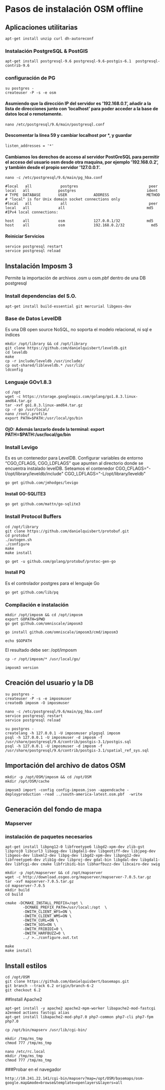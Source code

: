 # Pasos de instalación OSM offline
## Aplicaciones utilitarias

```
apt-get install unzip curl dh-autoreconf
```

### Instalación PostgreSQL & PostGIS
```
apt-get install postgresql-9.6 postgresql-9.6-postgis-6.1  postgresql-contrib-9.6
```

### configuración de PG
```
su postgres -
createuser -P -s -e osm
```

#### Asumiendo que la dirección IP del servidor es ’192.168.0.1’, añadir a la lista de direcciones junto con ’localhost’ para poder acceder a la base de datos local o remotamente.
```
nano /etc/postgresql/9.6/main/postgresql.conf
```

#### Descomentar la línea 59 y cambiar localhost por *, y guardar
```
listen_addresses = '*'
```

#### Cambiamos los derechos de acceso al servidor PostGreSQL para permitir el acceso del usuario osm desde otra maquina, por ejemplo ’192.168.0.2’, y también desde el propio servidor ’127.0.0.1’.
```
nano -c /etc/postgresql/9.6/main/pg_hba.conf
```
```
#local   all             postgres                                peer
local   all             postgres                                ident
# TYPE  DATABASE        USER            ADDRESS                 METHOD
# "local" is for Unix domain socket connections only
#local   all             all                                     peer
local   all             all                                     md5
#IPv4 local connections:

host    all             osm             127.0.0.1/32            md5
host    all             osm             192.168.0.2/32            md5
```

#### Reiniciar Servicios
```
service postgresql restart
service postgresql reload
```

## Instalación Imposm 3
Permite la importación de archivos .osm u osm.pbf dentro de una DB postgresql

### Install dependencias del S.O.
```
apt-get install build-essential git mercurial libgeos-dev
```

### Base de Datos LevelDB
Es una DB open source NoSQL, no soporta el modelo relacional, ni sql e índices
```
mkdir /opt/library && cd /opt/library
git clone https://github.com/danielquisbert/leveldb.git
cd leveldb
make
cp -r include/leveldb /usr/include/
cp out-shared/libleveldb.* /usr/lib/
ldconfig
```
### Lenguaje GOv1.8.3
```
cd /opt
wget -c https://storage.googleapis.com/golang/go1.8.3.linux-amd64.tar.gz
tar -xvf go1.8.3.linux-amd64.tar.gz
cp -r go /usr/local/
nano /root/.profile
export PATH=$PATH:/usr/local/go/bin
```
#### **OjO: Además lanzarlo desde la terminal: export PATH=$PATH:/usr/local/go/bin**

### Install Levigo
Es es un contenedor para LevelDB. 
Configurar variables de entorno “CGO_CFLAGS, CGO_LDFLAGS” que apunten al directorio donde se encuentra instalado levelDB.
Seteamos el contenedor
CGO_CFLAGS="-I/opt/library/leveldb/include" CGO_LDFLAGS="-L/opt/library/leveldb" 

```
go get github.com/jmhodges/levigo
```

#### Install GO-SQLITE3
```
go get github.com/mattn/go-sqlite3
```

### Install Protocol Buffers
```
cd /opt/library
git clone https://github.com/danielquisbert/protobuf.git
cd protobuf
./autogen.sh
./configure
make
make install
```
```
go get -u github.com/golang/protobuf/protoc-gen-go
```

#### Install PQ
Es el controlador postgres para el lenguaje Go
```
go get github.com/lib/pq
```

### Compilación e instalación
```
mkdir /opt/imposm && cd /opt/imposm
export GOPATH=$PWD
go get github.com/omniscale/imposm3

go install github.com/omniscale/imposm3/cmd/imposm3
```
```
echo $GOPATH
```
El resultado debe ser: /opt/imposm
```
cp -r /opt/imposm/* /usr/local/go/

imposm3 version
```

## Creación del usuario y la DB
```
su postgres -
createuser -P -s -e imposmuser
createdb imposm -O imposmuser

nano -c /etc/postgresql/9.6/main/pg_hba.conf
service postgresql restart
service postgresql reload

su postgres -
createlang -h 127.0.0.1 -U imposmuser plpgsql imposm
psql -h 127.0.0.1 -U imposmuser -d imposm -f /usr/share/postgresql/9.6/contrib/postgis-3.1/postgis.sql
psql -h 127.0.0.1 -U imposmuser -d imposm -f /usr/share/postgresql/9.6/contrib/postgis-3.1/spatial_ref_sys.sql
```

## Importación del archivo de datos OSM
```
mkdir -p /opt/OSM/imposm && cd /opt/OSM
mkdir /opt/OSM/cache

imposm3 import -config config-imposm.json -appendcache -deployproduction -read ../south-america-latest.osm.pbf  -write
```
## Generación del fondo de mapa
### Mapserver
### instalación de paquetes necesarios
```
apt-get install libpng12-0 libfreetype6 libgd2-xpm-dev zlib-gst libproj0 libcurl3 libagg-dev libgdal1-dev libgeotiff-dev libjpeg-dev libgeos-dev libxml2-dev libpq-dev libgd2-xpm-dev libpng12-dev libfreetype6-dev zlib1g-dev libproj-dev gdal-bin libgdal-dev libgdal1-dev libfcgi-dev cmake libfribidi-bin libharfbuzz-dev libcairo-dev swig

mkdir -p /opt/mapserver && cd /opt/mapserver
wget -c http://download.osgeo.org/mapserver/mapserver-7.0.5.tar.gz
tar -xvf mapserver-7.0.5.tar.gz
cd mapserver-7.0.5
mkdir build
cd build
```
```
cmake -DCMAKE_INSTALL_PREFIX=/opt \
        -DCMAKE_PREFIX_PATH=/usr/local:/opt  \
        -DWITH_CLIENT_WFS=ON \
        -DWITH_CLIENT_WMS=ON \
        -DWITH_CURL=ON \
        -DWITH_SOS=ON \
        -DWITH_FRIBIDI=0 \
        -DWITH_HARFBUZZ=0 \
        ../ >../configure.out.txt

make
make install
```


## Install estilos
```
cd /opt/OSM
git clone https://github.com/danielquisbert/basemaps.git
git branch --track 6.2 origin/branch-6-2
git checkout 6.2
```


##Install Apache2
```
apt-get install -y apache2 apache2-mpm-worker libapache2-mod-fastcgi
a2enmod actions fastcgi alias
apt-get install libapache2-mod-php7.0 php7-common php7-cli php7-fpm php7.0
```
```
cp /opt/bin/mapserv /usr/lib/cgi-bin/

mkdir /tmp/ms_tmp
chmod 777 /tmp/ms_tmp

nano /etc/rc.local
mkdir /tmp/ms_tmp
chmod 777 /tmp/ms_tmp
```


###Probar en el navegador
```
http://10.241.22.141/cgi-bin/mapserv?map=/opt/OSM/basemaps/osm-google.map&mode=browse&template=openlayers&layers=all
```
